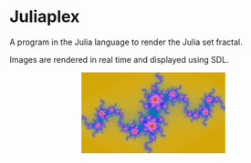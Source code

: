 # Juliaplex

A program in the Julia language to render the Julia set fractal.

Images are rendered in real time and displayed using SDL.

<p align="center">
  <img src="pics/2019-04-07-125722_1920x1080_scrot.png" width="50%" title="Juliaplex">
</p>
